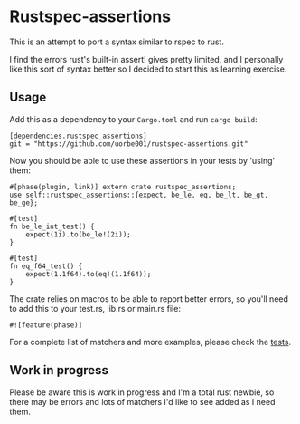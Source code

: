 # Rustspec-assertions

This is an attempt to port a syntax similar to rspec to rust.

I find the errors rust's built-in assert! gives pretty limited, and I personally like this sort of syntax better so I decided to start this as learning exercise.

## Usage

Add this as a dependency to your `Cargo.toml` and run `cargo build`:

```
[dependencies.rustspec_assertions]
git = "https://github.com/uorbe001/rustspec-assertions.git"
```

Now you should be able to use these assertions in your tests by 'using' them:

```
#[phase(plugin, link)] extern crate rustspec_assertions;
use self::rustspec_assertions::{expect, be_le, eq, be_lt, be_gt, be_ge};

#[test]
fn be_le_int_test() {
    expect(1i).to(be_le!(2i));
}

#[test]
fn eq_f64_test() {
    expect(1.1f64).to(eq!(1.1f64));
}
```

The crate relies on macros to be able to report better errors, so you'll need to add this to your test.rs, lib.rs or main.rs file:

```
#![feature(phase)]
```

For a complete list of matchers and more examples, please check the [tests](tests/).

## Work in progress

Please be aware this is work in progress and I'm a total rust newbie, so there may be errors and lots of matchers I'd like to see added as I need them.
